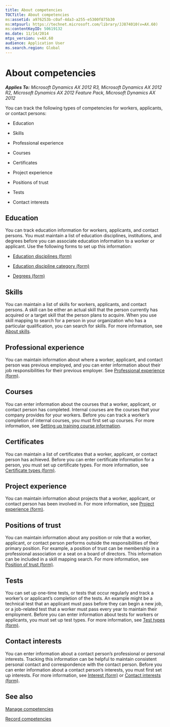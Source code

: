 ```yaml
---
title: About competencies
TOCTitle: About competencies
ms:assetid: a976253b-c0af-4da3-a255-e5300f875b30
ms:mtpsurl: https://technet.microsoft.com/library/JJ874010(v=AX.60)
ms:contentKeyID: 50619132
ms.date: 11/14/2014
mtps_version: v=AX.60
audience: Application User
ms.search.region: Global
---
```


# About competencies 


_**Applies To:** Microsoft Dynamics AX 2012 R3, Microsoft Dynamics AX 2012 R2, Microsoft Dynamics AX 2012 Feature Pack, Microsoft Dynamics AX 2012_

You can track the following types of competencies for workers, applicants, or contact persons:

  - Education

  - Skills

  - Professional experience

  - Courses

  - Certificates

  - Project experience

  - Positions of trust

  - Tests

  - Contact interests

## Education

You can track education information for workers, applicants, and contact persons. You must maintain a list of education disciplines, institutions, and degrees before you can associate education information to a worker or applicant. Use the following forms to set up this information:

  - [Education disciplines (form)](https://technet.microsoft.com/library/aa589077\(v=ax.60\))

  - [Education discipline category (form)](https://technet.microsoft.com/library/aa557412\(v=ax.60\))

  - [Degrees (form)](https://technet.microsoft.com/library/aa571288\(v=ax.60\))

## Skills

You can maintain a list of skills for workers, applicants, and contact persons. A skill can be either an actual skill that the person currently has acquired or a target skill that the person plans to acquire. When you use skill mapping to search for a person in your organization who has a particular qualification, you can search for skills. For more information, see [About skills](about-skills.md).

## Professional experience

You can maintain information about where a worker, applicant, and contact person was previous employed, and you can enter information about their job responsibilities for their previous employer. See [Professional experience (form)](https://technet.microsoft.com/library/aa550286\(v=ax.60\)).

## Courses

You can enter information about the courses that a worker, applicant, or contact person has completed. Internal courses are the courses that your company provides for your workers. Before you can track a worker’s completion of internal courses, you must first set up courses. For more information, see [Setting up training course information](setting-up-training-course-information.md).

## Certificates

You can maintain a list of certificates that a worker, applicant, or contact person has achieved. Before you can enter certificate information for a person, you must set up certificate types. For more information, see [Certificate types (form)](https://technet.microsoft.com/library/aa619900\(v=ax.60\)).

## Project experience

You can maintain information about projects that a worker, applicant, or contact person has been involved in. For more information, see [Project experience (form)](https://technet.microsoft.com/library/aa575899\(v=ax.60\)).

## Positions of trust

You can maintain information about any position or role that a worker, applicant, or contact person performs outside the responsibilities of their primary position. For example, a position of trust can be membership in a professional association or a seat on a board of directors. This information can be included in a skill mapping search. For more information, see [Position of trust (form)](https://technet.microsoft.com/library/aa591442\(v=ax.60\)).

## Tests

You can set up one-time tests, or tests that occur regularly and track a worker’s or applicant’s completion of the tests. An example might be a technical test that an applicant must pass before they can begin a new job, or a job-related test that a worker must pass every year to maintain their employment. Before you can enter information about tests for workers or applicants, you must set up test types. For more information, see [Test types (form)](https://technet.microsoft.com/library/jj677419\(v=ax.60\)).

## Contact interests

You can enter information about a contact person’s professional or personal interests. Tracking this information can be helpful to maintain consistent personal contact and correspondence with the contact person. Before you can enter information about a contact person’s interests, you must first set up interests. For more information, see [Interest (form)](https://technet.microsoft.com/library/aa577265\(v=ax.60\)) or [Contact interests (form)](https://technet.microsoft.com/library/aa554489\(v=ax.60\)).

## See also

[Manage competencies](manage-competencies.md)

[Record competencies](record-competencies.md)

  


